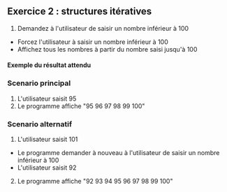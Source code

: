 ## Exercice 2 : structures itératives

1. Demandez à l'utilisateur de saisir un nombre inférieur à 100
- Forcez l'utilisateur à saisir un nombre inférieur à 100
- Affichez tous les nombres à partir du nombre saisi jusqu'à 100

#### Exemple du résultat attendu

### Scenario principal

1. L'utilisateur saisit 95
2. Le programme affiche "95 96 97 98 99 100"

### Scenario alternatif

1. L'utilisateur saisit 101
- Le programme demander à nouveau à l'utilisateur de saisir un nombre inférieur à 100
- L'utilisateur saisit 92
2. Le programme affiche "92 93 94 95 96 97 98 99 100"